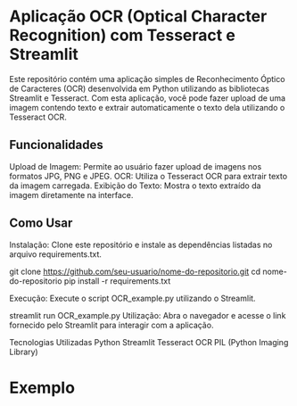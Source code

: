 # Aplicação OCR (Optical Character Recognition) com Tesseract e Streamlit

Este repositório contém uma aplicação simples de Reconhecimento Óptico de Caracteres (OCR) desenvolvida em Python utilizando as bibliotecas Streamlit e Tesseract. Com esta aplicação, você pode fazer upload de uma imagem contendo texto e extrair automaticamente o texto dela utilizando o Tesseract OCR.

## Funcionalidades
Upload de Imagem: Permite ao usuário fazer upload de imagens nos formatos JPG, PNG e JPEG.
OCR: Utiliza o Tesseract OCR para extrair texto da imagem carregada.
Exibição do Texto: Mostra o texto extraído da imagem diretamente na interface.

## Como Usar
Instalação: Clone este repositório e instale as dependências listadas no arquivo requirements.txt.


git clone https://github.com/seu-usuario/nome-do-repositorio.git
cd nome-do-repositorio
pip install -r requirements.txt

Execução: Execute o script OCR_example.py utilizando o Streamlit.

streamlit run OCR_example.py
Utilização: Abra o navegador e acesse o link fornecido pelo Streamlit para interagir com a aplicação. 

Tecnologias Utilizadas
Python
Streamlit
Tesseract OCR
PIL (Python Imaging Library) 


# Exemplo

